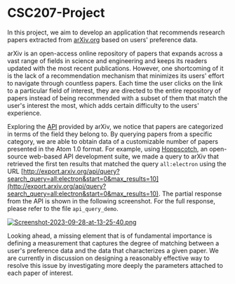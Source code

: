 # CSC207-Project

In this project, we aim to develop an application that recommends research papers extracted from [arXiv.org](arxiv.org) based on users' preference data.

arXiv is an open-access online repository of papers that expands across a vast range of fields in science and engineering and keeps its readers updated with the most recent publications. However, one shortcoming of it is the lack of a recommendation mechanism that minimizes its users' effort to navigate through countless papers. Each time the user clicks on the link to a particular field of interest, they are directed to the entire repository of papers instead of being recommended with a subset of them that match the user's interest the most, which adds certain difficulty to the users' experience.

Exploring the [API](https://info.arxiv.org/help/api/index.html) provided by arXiv, we notice that papers are categorized in terms of the field they belong to. By querying papers from a specific category, we are able to obtain data of a customizable number of papers presented in the Atom 1.0 format. For example, using [Hoppscotch](https://hoppscotch.io/), an open-source web-based API development suite, we made a query to arXiv that retrieved the first ten results that matched the query ````all:electron```` using the URL [http://export.arxiv.org/api/query?search_query=all:electron&start=0&max_results=10](http://export.arxiv.org/api/query?search_query=all:electron&start=0&max_results=10). The partial response from the API is shown in the following screenshot. For the full response, please refer to the file ````api_query_demo````.

[![Screenshot-2023-09-28-at-13-25-40.png](https://i.postimg.cc/Y0LpR3MD/Screenshot-2023-09-28-at-13-25-40.png)](https://postimg.cc/2LmR8nqn)

Looking ahead, a missing element that is of fundamental importance is defining a measurement that captures the degree of matching between a user's preference data and the data that characterizes a given paper. We are currently in discussion on designing a reasonably effective way to resolve this issue by investigating more deeply the parameters attached to each paper of interest.
